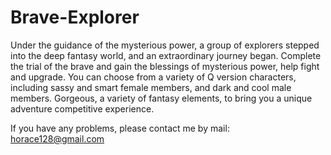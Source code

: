 # Brave-Explorer
Under the guidance of the mysterious power, a group of explorers stepped into the deep fantasy world, and an extraordinary journey began. Complete the trial of the brave and gain the blessings of mysterious power, help fight and upgrade. You can choose from a variety of Q version characters, including sassy and smart female members, and dark and cool male members. Gorgeous, a variety of fantasy elements, to bring you a unique adventure competitive experience.

If you have any problems, please contact me by mail: horace128@gmail.com

